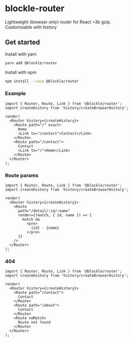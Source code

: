 # blockle-router

Lightweight (browser only) router for React ~3k gzip.  
Customisable with history

## Get started

Install with yarn

```bash
yarn add @blockle/router
```

Install with npm

```bash
npm install --save @blockle/router
```

### Example

```tsx
import { Router, Route, Link } from '@blockle/router';
import createHistory from 'history/createBrowserHistory';

render(
  <Router history={createHistory}>
    <Route path="/" exact>
      Home
      <Link to="/contact">Contact</Link>
    </Route>
    <Route path="/contact">
      Contact
      <Link to="/">Home</Link>
    </Route>
  </Router>
);
```

### Route params

```tsx
import { Router, Route, Link } from '@blockle/router';
import createHistory from 'history/createBrowserHistory';

render(
  <Router history={createHistory}>
    <Route
      path="/detail/:id/:name"
      render={(match, { id, name }) => {
        match &&
          <pre>
            {id} - {name}
          </pre>
      }}
    />
  </Router>
);
```

### 404

```tsx
import { Router, Route, Link } from '@blockle/router';
import createHistory from 'history/createBrowserHistory';

render(
  <Router history={createHistory}>
    <Route path="/contact">
      Contact
    </Route>
    <Route path="/about">
      Contact
    </Route>
    <Route noMatch>
      Route not found
    </Route>
  </Router>
);
```
